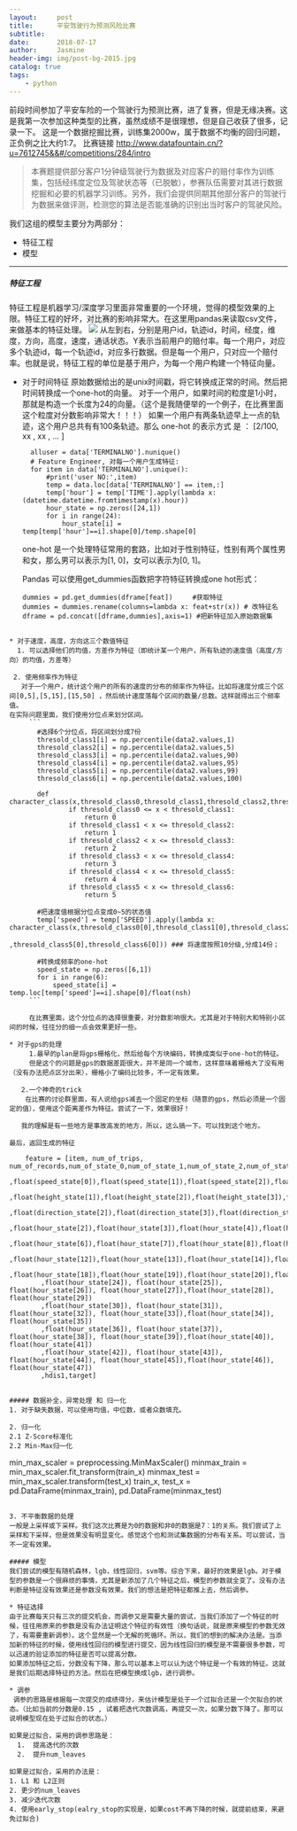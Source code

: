 ```yaml
---
layout:     post
title:      平安驾驶行为预测风险比赛
subtitle:  
date:       2018-07-17
author:     Jasmine
header-img: img/post-bg-2015.jpg
catalog: true
tags:
    - python
---
```


前段时间参加了平安车险的一个驾驶行为预测比赛，进了复赛，但是无缘决赛。这是我第一次参加这种类型的比赛，虽然成绩不是很理想，但是自己收获了很多，记录一下。
这是一个数据挖掘比赛，训练集2000w，属于数据不均衡的回归问题，正负例之比大约1:7。
比赛链接
http://www.datafountain.cn/?u=7612745&&#/competitions/284/intro

>本赛题提供部分客户1分钟级驾驶行为数据及对应客户的赔付率作为训练集，包括经纬度定位及驾驶状态等（已脱敏），参赛队伍需要对其进行数据挖掘和必要的机器学习训练。另外，我们会提供同期其他部分客户的驾驶行为数据来做评测，检测您的算法是否能准确的识别出当时客户的驾驶风险。

我们这组的模型主要分为两部分：
* 特征工程
* 模型

***

##### 特征工程
特征工程是机器学习/深度学习里面非常重要的一个环境，觉得的模型效果的上限。特征工程的好坏，对比赛的影响非常大。在这里用pandas来读取csv文件，来做基本的特征处理。
![](https://upload-images.jianshu.io/upload_images/2730963-8a910d4732937059.png?imageMogr2/auto-orient/strip%7CimageView2/2/w/1240)
从左到右，分别是用户id，轨迹id，时间，经度，维度，方向，高度，速度，通话状态。Y表示当前用户的赔付率。每一个用户，对应多个轨迹id，每一个轨迹id，对应多行数据。但是每一个用户，只对应一个赔付率。也就是说，特征工程的单位是基于用户，为每一个用户构建一个特征向量。

* 对于时间特征
原始数据给出的是unix时间戳，将它转换成正常的时间。然后把时间转换成一个one-hot的向量。
对于一个用户，如果时间的粒度是1小时，那就是构造一个长度为24的向量。（这个是我随便举的一个例子，在比赛里面这个粒度对分数影响非常大！！！）
如果一个用户有两条轨迹早上一点的轨迹，这个用户总共有有100条轨迹。那么 one-hot 的表示方式 是 ： [2/100, xx , xx , ... ]
  ```
    alluser = data['TERMINALNO'].nunique()
    # Feature Engineer, 对每一个用户生成特征:
    for item in data['TERMINALNO'].unique():
        #print('user NO:',item)
        temp = data.loc[data['TERMINALNO'] == item,:]
        temp['hour'] = temp['TIME'].apply(lambda x: (datetime.datetime.fromtimestamp(x).hour))
        hour_state = np.zeros([24,1])
        for i in range(24):
            hour_state[i] = temp[temp['hour']==i].shape[0]/temp.shape[0]
  ```
  one-hot 是一个处理特征常用的套路，比如对于性别特征，性别有两个属性男和女，那么男可以表示为[1, 0]，女可以表示为[0, 1]。

  Pandas 可以使用get_dummies函数把字符特征转换成one hot形式：
  ```
  dummies = pd.get_dummies(dframe[feat])     #获取特征
  dummies = dummies.rename(columns=lambda x: feat+str(x)) # 改特征名 
  dframe = pd.concat([dframe,dummies],axis=1) #把新特征加入原始数据集
 ```

* 对于速度，高度，方向这三个数值特征
   1. 可以选择他们的均值，方差作为特征（即统计某一个用户，所有轨迹的速度值（高度/方向）的均值，方差等）

  2. 使用频率作为特征
    对于一个用户，统计这个用户的所有的速度的分布的频率作为特征。比如将速度分成三个区间[0,5],[5,15],[15,50] ，然后统计速度落每个区间的数量/总数。这样就得出三个频率值。
在实际问题里面，我们使用分位点来划分区间。
      ```
        #选择6个分位点，将区间划分成7份
        thresold_class1[i] = np.percentile(data2.values,1)
        thresold_class2[i] = np.percentile(data2.values,5)
        thresold_class3[i] = np.percentile(data2.values,90)
        thresold_class4[i] = np.percentile(data2.values,95)
        thresold_class5[i] = np.percentile(data2.values,99)
        thresold_class6[i] = np.percentile(data2.values,100)

        def character_class(x,thresold_class0,thresold_class1,thresold_class2,thresold_class3,thresold_class4,thresold_class5,thresold_class6):
                if thresold_class0 <= x < thresold_class1:
                    return 0
                if thresold_class1 < x <= thresold_class2:
                    return 1
                if thresold_class2 < x <= thresold_class3:
                    return 2
                if thresold_class3 < x <= thresold_class4:
                    return 3
                if thresold_class4 < x <= thresold_class5:
                    return 4
                if thresold_class5 < x <= thresold_class6:
                    return 5

        #把速度值根据分位点变成0~5的状态值
        temp['speed'] = temp['SPEED'].apply(lambda x: character_class(x,thresold_class0[0],thresold_class1[0],thresold_class2[0],thresold_class3[0],thresold_class4[0]
                                                                      ,thresold_class5[0],thresold_class6[0])) ### 将速度按照10分级,分成14份；

        #转换成频率的one-hot
        speed_state = np.zeros([6,1])
        for i in range(6):
            speed_state[i] = temp.loc[temp['speed']==i].shape[0]/float(nsh)
      ```

      在比赛里面，这个分位点的选择很重要，对分数影响很大。尤其是对于特别大和特别小区间的时候，往往分的细一点会效果更好一些。

* 对于gps的处理
      1.最早的plan是将gps栅格化，然后给每个方块编码，转换成类似于one-hot的特征。 
      但是这个的问题是gps的数据差距很大，并不是同一个城市，这样意味着栅格大了没有用（没有办法把点区分出来），栅格小了编码比较多，不一定有效果。

    2.一个神奇的trick
     在比赛的讨论群里面，有人说给gps减去一个固定的坐标（随意的gps，然后必须是一个固定的值），使用这个距离差作为特征。尝试了一下，效果很好！

    我的理解是有一些地方是事故高发的地方，所以，这么搞一下。可以找到这个地方。

最后，返回生成的特征
```
        feature = [item, num_of_trips, num_of_records,num_of_state_0,num_of_state_1,num_of_state_2,num_of_state_3,num_of_state_4
            ,float(speed_state[0]),float(speed_state[1]),float(speed_state[2]),float(speed_state[3]),float(speed_state[4]),float(speed_state[5]),float(height_state[0])
            ,float(height_state[1]),float(height_state[2]),float(height_state[3]),float(height_state[4]),float(height_state[5]),float(direction_state[0]),float(direction_state[1])
            ,float(direction_state[2]),float(direction_state[3]),float(direction_state[4]),float(direction_state[5]),float(hour_state[0]),float(hour_state[1])
            ,float(hour_state[2]),float(hour_state[3]),float(hour_state[4]),float(hour_state[5])
            ,float(hour_state[6]),float(hour_state[7]),float(hour_state[8]),float(hour_state[9]),float(hour_state[10]),float(hour_state[11])
            ,float(hour_state[12]),float(hour_state[13]),float(hour_state[14]),float(hour_state[15]),float(hour_state[16]),float(hour_state[17])
            ,float(hour_state[18]),float(hour_state[19]),float(hour_state[20]),float(hour_state[21]),float(hour_state[22]),float(hour_state[23])
            ,float(hour_state[24]), float(hour_state[25]), float(hour_state[26]), float(hour_state[27]),float(hour_state[28]), float(hour_state[29])
            ,float(hour_state[30]), float(hour_state[31]), float(hour_state[32]), float(hour_state[33]),float(hour_state[34]), float(hour_state[35])
            ,float(hour_state[36]), float(hour_state[37]), float(hour_state[38]), float(hour_state[39]),float(hour_state[40]), float(hour_state[41])
            ,float(hour_state[42]), float(hour_state[43]), float(hour_state[44]), float(hour_state[45]),float(hour_state[46]), float(hour_state[47])
            ,hdis1,target]
``` 

##### 数据补全，异常处理 和 归一化
1. 对于缺失数据，可以使用均值，中位数，或者众数填充。

2. 归一化
2.1 Z-Score标准化
2.2 Min-Max归一化
  ```
  min_max_scaler = preprocessing.MinMaxScaler() 
  minmax_train = min_max_scaler.fit_transform(train_x) 
  minmax_test = min_max_scaler.transform(test_x) 
  train_x, test_x = pd.DataFrame(minmax_train), pd.DataFrame(minmax_test)
  ```

3. 不平衡数据的处理
一般是上采样或下采样。我们这次比赛是为0的数据和非0的数据是7：1的关系。我们尝试了上采样和下采样，但是效果没有明显变化。感觉这个也和测试集数据的分布有关系。可以尝试，当不一定有效果。

##### 模型
我们尝试的模型有随机森林，lgb，线性回归，svm等。综合下来，最好的效果是lgb。对于模型的参数是一个很麻烦的事情，尤其是新添加了几个特征之后，模型的参数就全变了。没有办法判断是特征没有效果还是参数没有效果。我们的想法是把特征都推上去，然后调参。

* 特征选择
由于比赛每天只有三次的提交机会，而调参又是需要大量的尝试，当我们添加了一个特征的时候，往往用原来的参数是没有办法证明这个特征的有效性（换句话说，就是原来模型的参数无效了，有需要重新调参）。这个显然是一个无解的死循环。所以，我们的想到的解决办法是。当添加新的特征的时候，使用线性回归的模型进行提交，因为线性回归的模型是不需要很多参数，可以迅速的验证添加的特征是否可以提高分数。
如果添加特征之后，分数没有下降，那么可以基本上可以认为这个特征是一个有效的特征。这就是我们后期选择特征的方法。然后在把模型换成lgb，进行调参。

* 调参
   调参的思路是根据每一次提交的成绩得分，来估计模型是处于一个过拟合还是一个欠拟合的状态。（比如当前的分数是0.15 , 试着把迭代次数调高，再提交一次，如果分数下降了。那可以说明模型现在处于过拟合的状态。）

  如果是过拟合，采用的调参思路是：
    1.  提高迭代的次数
    2.  提升num_leaves

  如果是过拟合，采用的办法是：
  1. L1 和 L2正则
  2. 更少的num_leaves
  3. 减少迭代次数
  4. 使用early_stop(ealry_stop的实现是，如果cost不再下降的时候，就提前结束，来避免过拟合)